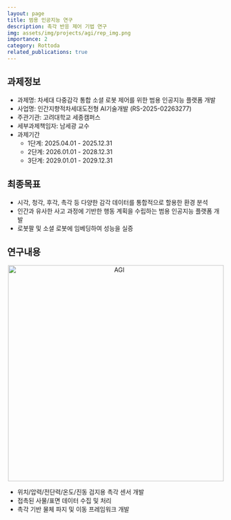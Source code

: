 ```yaml
---
layout: page
title: 범용 인공지능 연구
description: 촉각 반응 제어 기법 연구
img: assets/img/projects/agi/rep_img.png
importance: 2
category: Rottoda
related_publications: true
---
```


## 과제정보
- 과제명: 차세대 다중감각 통합 소셜 로봇 제어를 위한 범용 인공지능 플랫폼 개발
- 사업명: 인간지향적차세대도전형 AI기술개발 (RS-2025-02263277)
- 주관기관: 고려대학교 세종캠퍼스
- 세부과제책임자: 남세광 교수
- 과제기간
    - 1단계: 2025.04.01 - 2025.12.31
    - 2단계: 2026.01.01 - 2028.12.31
    - 3단계: 2029.01.01 - 2029.12.31

## 최종목표
- 시각, 청각, 후각, 촉각 등 다양한 감각 데이터를 통합적으로 할용한 환경 분석
- 인간과 유사한 사고 과정에 기반한 행동 계획을 수립하는 범용 인공지능 플랫폼 개발
- 로봇팔 및 소셜 로봇에 임베딩하여 성능을 실증

## 연구내용
<center>
<img src="../../assets/img/projects/agi/rep_img.png" alt="AGI" style="width:500px; height:auto;">
</center>

- 위치/압력/전단력/온도/진동 검지용 촉각 센서 개발
- 접촉된 사물/표면 데이터 수집 및 처리
- 촉각 기반 물체 파지 및 이동 프레임워크 개발